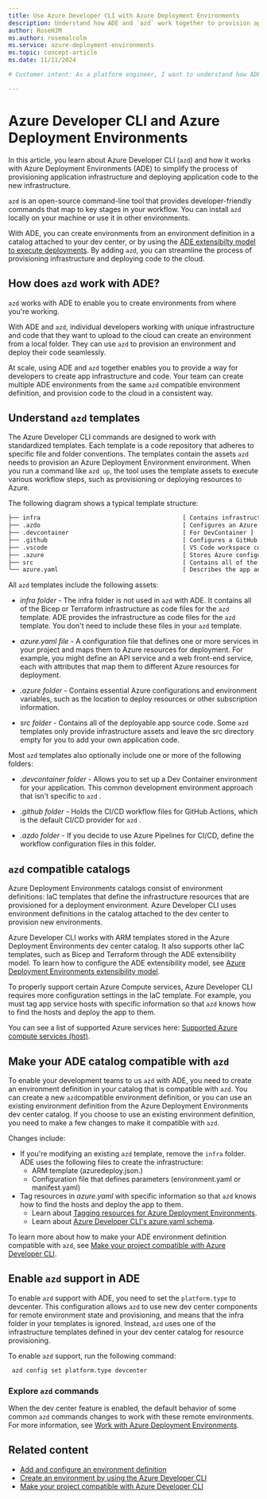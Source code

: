 ```yaml
---
title: Use Azure Developer CLI with Azure Deployment Environments
description: Understand how ADE and `azd` work together to provision application infrastructure and deploy application code to the new infrastructure.
author: RoseHJM
ms.author: rosemalcolm
ms.service: azure-deployment-environments
ms.topic: concept-article
ms.date: 11/11/2024

# Customer intent: As a platform engineer, I want to understand how ADE and `azd` work together to provision application infrastructure and deploy application code to the new infrastructure.

---
```


# Azure Developer CLI and Azure Deployment Environments

In this article, you learn about Azure Developer CLI (`azd`) and how it works with Azure Deployment Environments (ADE) to simplify the process of provisioning application infrastructure and deploying application code to the new infrastructure.

`azd` is an open-source command-line tool that provides developer-friendly commands that map to key stages in your workflow. You can install `azd` locally on your machine or use it in other environments.

With ADE, you can create environments from an environment definition in a catalog attached to your dev center, or by using the [ADE extensibilty model to execute deployments](how-to-configure-extensibility-model-custom-image.md). By adding `azd`, you can streamline the process of provisioning infrastructure and deploying code to the cloud.

## How does `azd` work with ADE?

`azd` works with ADE to enable you to create environments from where you're working. 

With ADE and `azd`, individual developers working with unique infrastructure and code that they want to upload to the cloud can create an environment from a local folder. They can use `azd` to provision an environment and deploy their code seamlessly.

At scale, using ADE and `azd` together enables you to provide a way for developers to create app infrastructure and code. Your team can create multiple ADE environments from the same `azd` compatible environment definition, and provision code to the cloud in a consistent way.

## Understand `azd` templates

The Azure Developer CLI commands are designed to work with standardized templates. Each template is a code repository that adheres to specific file and folder conventions. The templates contain the assets `azd` needs to provision an Azure Deployment Environment environment. When you run a command like `azd up`, the tool uses the template assets to execute various workflow steps, such as provisioning or deploying resources to Azure.

The following diagram shows a typical template structure:

```txt
├── infra                                        [ Contains infrastructure as code files ]
├── .azdo                                        [ Configures an Azure Pipeline ]
├── .devcontainer                                [ For DevContainer ]
├── .github                                      [ Configures a GitHub workflow ]
├── .vscode                                      [ VS Code workspace configurations ]
├── .azure                                       [ Stores Azure configurations and environment variables ]
├── src                                          [ Contains all of the deployable app source code ]
└── azure.yaml                                   [ Describes the app and type of Azure resources]
```

All `azd` templates include the following assets:

- *infra folder* - The infra folder is not used in `azd` with ADE. It contains all of the Bicep or Terraform infrastructure as code files for the `azd` template. ADE provides the infrastructure as code files for the `azd` template. You don't need to include these files in your `azd` template.

- *azure.yaml file* - A configuration file that defines one or more services in your project and maps them to Azure resources for deployment. For example, you might define an API service and a web front-end service, each with attributes that map them to different Azure resources for deployment.

- *.azure folder* - Contains essential Azure configurations and environment variables, such as the location to deploy resources or other subscription information.

- *src folder* - Contains all of the deployable app source code. Some `azd` templates only provide infrastructure assets and leave the src directory empty for you to add your own application code.
 
Most `azd` templates also optionally include one or more of the following folders:

- *.devcontainer folder* - Allows you to set up a Dev Container environment for your application. This common development environment approach that isn't specific to `azd` .

- *.github folder* - Holds the CI/CD workflow files for GitHub Actions, which is the default CI/CD provider for `azd` .

- *.azdo folder* - If you decide to use Azure Pipelines for CI/CD, define the workflow configuration files in this folder.

## `azd` compatible catalogs

Azure Deployment Environments catalogs consist of environment definitions: IaC templates that define the infrastructure resources that are provisioned for a deployment environment. Azure Developer CLI uses environment definitions in the catalog attached to the dev center to provision new environments. 

Azure Developer CLI works with ARM templates stored in the Azure Deployment Environments dev center catalog. It also supports other IaC templates, such as Bicep and Terraform through the ADE extensibility model. To learn how to configure the ADE extensibility model, see [Azure Deployment Environments extensibility model](how-to-configure-extensibility-model-custom-image.md).

To properly support certain Azure Compute services, Azure Developer CLI requires more configuration settings in the IaC template. For example, you must tag app service hosts with specific information so that `azd` knows how to find the hosts and deploy the app to them.

You can see a list of supported Azure services here: [Supported Azure compute services (host)](/azure/developer/azure-developer-cli/supported-languages-environments#supported-azure-compute-services-host).

## Make your ADE catalog compatible with `azd`

To enable your development teams to us `azd` with ADE, you need to create an environment definition in your catalog that is compatible with `azd`. You can create a new `azd`compatible environment definition, or you can use an existing environment definition from the Azure Deployment Environments dev center catalog. If you choose to use an existing environment definition, you need to make a few changes to make it compatible with `azd`.

Changes include:
- If you're modifying an existing `azd` template, remove the `infra` folder. ADE uses the following files to create the infrastructure:
    - ARM template (azuredeploy.json.)
    - Configuration file that defines parameters (environment.yaml or manifest.yaml)
- Tag resources in *azure.yaml* with specific information so that `azd` knows how to find the hosts and deploy the app to them.
    - Learn about [Tagging resources for Azure Deployment Environments](/azure/developer/azure-developer-cli/ade-integration?branch=main#tagging-resources-for-azure-deployment-environments).
    - Learn about [Azure Developer CLI's azure.yaml schema](/azure/developer/azure-developer-cli/azd-schema).

To learn more about how to make your ADE environment definition compatible with `azd`, see [Make your project compatible with Azure Developer CLI](/azure/developer/azure-developer-cli/ade-integration).

## Enable `azd` support in ADE

To enable `azd` support with ADE, you need to set the `platform.type` to devcenter. This configuration allows `azd` to use new dev center components for remote environment state and provisioning, and means that  the infra folder in your templates is ignored. Instead, `azd` uses one of the infrastructure templates defined in your dev center catalog for resource provisioning.

To enable `azd` support, run the following command:
    
   ```bash
    azd config set platform.type devcenter
   ```
### Explore `azd` commands

When the dev center feature is enabled, the default behavior of some common `azd` commands changes to work with these remote environments. For more information, see [Work with Azure Deployment Environments](/azure/developer/azure-developer-cli/ade-integration?branch=main#work-with-azure-deployment-evironments).


## Related content

- [Add and configure an environment definition](./configure-environment-definition.md)
- [Create an environment by using the Azure Developer CLI](./how-to-create-environment-with-azure-developer.md)
- [Make your project compatible with Azure Developer CLI](/azure/developer/azure-developer-cli/make-azd-compatible?pivots=azd-create)
